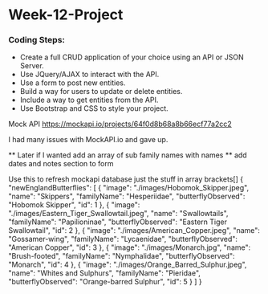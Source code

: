 # Week-12-Project

### Coding Steps:
- Create a full CRUD application of your choice using an API or JSON Server.
- Use JQuery/AJAX to interact with the API. 
- Use a form to post new entities.
- Build a way for users to update or delete entities.
- Include a way to get entities from the API.
- Use Bootstrap and CSS to style your project.

Mock API
https://mockapi.io/projects/64f0d8b68a8b66ecf77a2cc2

I had many issues with MockAPI.io and gave up.

** Later if I wanted add an array of sub family names with names
** add dates and notes section to form

Use this to refresh mockapi database just the stuff in array brackets[]
{
    "newEnglandButterflies":
    [
        {
            "image": "./images/Hobomok_Skipper.jpeg",
            "name": "Skippers",
            "familyName": "Hesperiidae",
            "butterflyObserved": "Hobomok Skipper",
            "id": 1
        },
        {
            "image": "./images/Eastern_Tiger_Swallowtail.jpeg",
            "name": "Swallowtails",
            "familyName": "Papilioninae",
            "butterflyObserved": "Eastern Tiger Swallowtail",
            "id": 2
        },
        {
            "image": "./images/American_Copper.jpeg",
            "name": "Gossamer-wing",
            "familyName": "Lycaenidae",
            "butterflyObserved": "American Copper",
            "id": 3
        },
        {
            "image": "./images/Monarch.jpg",
            "name": "Brush-footed",
            "familyName": "Nymphalidae",
            "butterflyObserved": "Monarch",
            "id": 4
        },
        {
            "image": "./images/Orange_Barred_Sulphur.jpeg",
            "name": "Whites and Sulphurs",
            "familyName": "Pieridae",
            "butterflyObserved": "Orange-barred Sulphur",
            "id": 5
        }
    ]
}